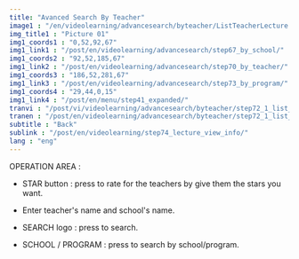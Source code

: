```yaml
---
title: "Avanced Search By Teacher"
image1 : "/en/videolearning/advancesearch/byteacher/ListTeacherLecture.png"
img_title1 : "Picture 01"
img1_coords1 : "0,52,92,67"
img1_link1 : "/post/en/videolearning/advancesearch/step67_by_school/"
img1_coords2 : "92,52,185,67"
img1_link2 : "/post/en/videolearning/advancesearch/step70_by_teacher/"
img1_coords3 : "186,52,281,67"
img1_link3 : "/post/en/videolearning/advancesearch/step73_by_program/"
img1_coords4 : "29,44,0,15"
img1_link4 : "/post/en/menu/step41_expanded/"
tranvi : "/post/vi/videolearning/advancesearch/byteacher/step72_1_list_teacher_lecture/"
tranen : "/post/en/videolearning/advancesearch/byteacher/step72_1_list_teacher_lecture/"
subtitle : "Back"
sublink : "/post/en/videolearning/step74_lecture_view_info/"
lang : "eng"
---
```

OPERATION AREA :

- STAR button : press to rate for the teachers by give them the stars you want.

- Enter teacher's name and school's name. 
 
- SEARCH logo : press to search.

- SCHOOL / PROGRAM : press to search by school/program.

			